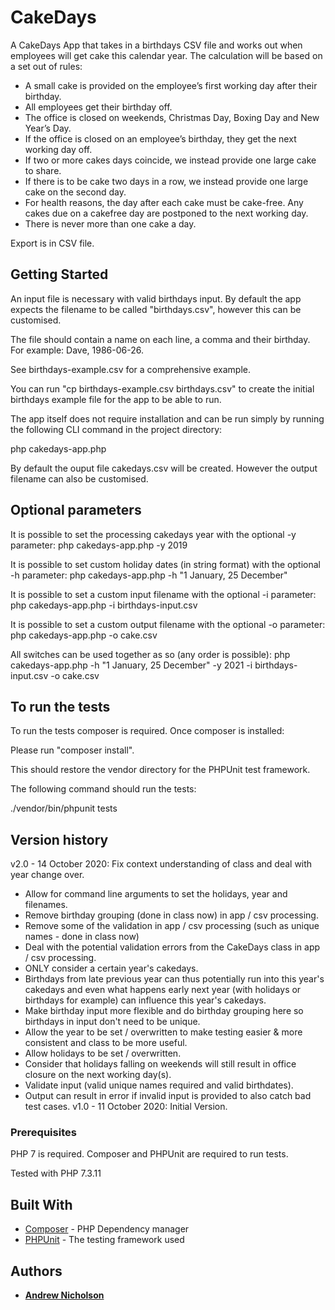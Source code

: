 # CakeDays

A CakeDays App that takes in a birthdays CSV file and works out 
	when employees will get cake this calendar year.
The calculation will be based on a set out of rules:

- A small cake is provided on the employee’s first 
	working day after their birthday.
- All employees get their birthday off.
- The office is closed on weekends, Christmas Day, 
	Boxing Day and New Year’s Day.
- If the office is closed on an employee’s birthday, 
	they get the next working day off.
- If two or more cakes days coincide, we instead provide 
	one large cake to share.
- If there is to be cake two days in a row, we instead provide 
	one large cake on the second day.
- For health reasons, the day after each cake must be cake-free. 
	Any cakes due on a cakefree day are postponed to the 
	next working day.
- There is never more than one cake a day.

Export is in CSV file.

## Getting Started

An input file is necessary with valid birthdays input. By default the app expects
	the filename to be called "birthdays.csv", however this can be customised.

The file should contain a name on each line, a comma and their birthday. 
For example: Dave, 1986-06-26.

See birthdays-example.csv for a comprehensive example.

You can run "cp birthdays-example.csv birthdays.csv" to create the initial 
	birthdays example file for the app to be able to run.

The app itself does not require installation and can be run simply 
	by running the following CLI command in the project directory:

php cakedays-app.php

By default the ouput file cakedays.csv will be created. However the output filename
	can also be customised.

## Optional parameters
It is possible to set the processing cakedays year with the optional -y parameter:
php cakedays-app.php -y 2019

It is possible to set custom holiday dates (in string format) with the optional -h parameter:
php cakedays-app.php -h "1 January, 25 December" 

It is possible to set a custom input filename with the optional -i parameter:
php cakedays-app.php -i birthdays-input.csv

It is possible to set a custom output filename with the optional -o parameter:
php cakedays-app.php -o cake.csv

All switches can be used together as so (any order is possible):
php cakedays-app.php -h "1 January, 25 December" -y 2021 -i birthdays-input.csv -o cake.csv

##	To run the tests
To run the tests composer is required.
Once composer is installed:

Please run "composer install". 

This should restore the vendor directory for the PHPUnit test framework.

The following command should run the tests:

./vendor/bin/phpunit tests

## Version history
v2.0 - 14 October 2020: Fix context understanding of class and deal with year change over.
- Allow for command line arguments to set the holidays, year and filenames.
- Remove birthday grouping (done in class now) in app / csv processing.
- Remove some of the validation in app / csv processing (such as unique names - done in class now)
- Deal with the potential validation errors from the CakeDays class in app / csv processing.
- ONLY consider a certain year's cakedays.
- Birthdays from late previous year can thus potentially 
	run into this year's cakedays and even what happens early next 
	year (with holidays or birthdays for example) can influence this year's cakedays.
- Make birthday input more flexible and do birthday grouping here so birthdays in input
	don't need to be unique.
- Allow the year to be set / overwritten to make testing easier & more consistent
	and class to be more useful.
- Allow holidays to be set / overwritten.
- Consider that holidays falling on weekends will still result 
	in office closure on the next working day(s).
- Validate input (valid unique names required and valid birthdates).
- Output can result in error if invalid input is 
	provided to also catch bad test cases.
v1.0 - 11 October 2020: Initial Version. 

### Prerequisites
PHP 7 is required.
Composer and PHPUnit are required to run tests.

Tested with PHP 7.3.11

## Built With

* [Composer](https://getcomposer.org/) - PHP Dependency manager
* [PHPUnit](https://phpunit.de/) - The testing framework used

## Authors

* **[Andrew Nicholson](https://github.com/agdnicholson)**
